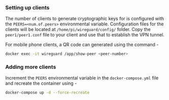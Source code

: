 ### Setting up clients

The number of clients to generate cryptographic keys for is configured with the `PEERS=<num.of.peers>` environmental variable. Configuration files for the clients will be located at `/home/pi/wireguard/config/` folder. Copy the `peer1/peer1.conf` file to your client and use that to establish the VPN tunnel.

For mobile phone clients, a QR code can generated using the command - 
``` bash
docker exec -it wireguard /app/show-peer <peer-number>
```

### Adding more clients
Increment the `PEERS` environmental variable in the `docker-compose.yml` file and recreate the container using - 

``` bash
docker-compose up -d --force-recreate
```
